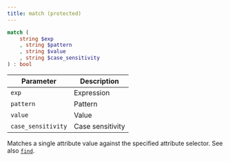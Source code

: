 ```yaml
---
title: match (protected)
---
```


```php
match (
    string $exp
    , string $pattern
    , string $value
    , string $case_sensitivity
) : bool
```

| Parameter             | Description
| ---------             | -----------
| `exp`                 | Expression
| `pattern`             | Pattern
| `value`               | Value
| `case_sensitivity`    | Case sensitivity

Matches a single attribute value against the specified attribute selector. See also [`find`](../find/).
